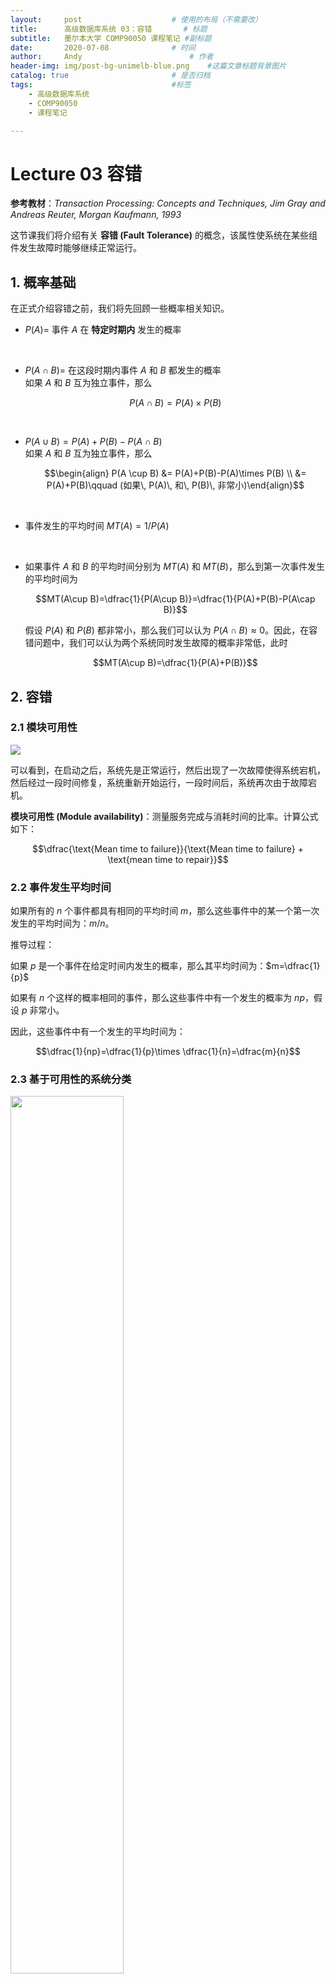 ```yaml
---
layout:     post   				    # 使用的布局（不需要改）
title:      高级数据库系统 03：容错   	# 标题 
subtitle:   墨尔本大学 COMP90050 课程笔记 #副标题
date:       2020-07-08				# 时间
author:     Andy 						# 作者
header-img: img/post-bg-unimelb-blue.png 	#这篇文章标题背景图片
catalog: true 						# 是否归档
tags:								#标签
    - 高级数据库系统
    - COMP90050
    - 课程笔记

---
```


# Lecture 03 容错

**参考教材**：*Transaction Processing: Concepts and Techniques, Jim Gray and Andreas Reuter, Morgan Kaufmann, 1993*

这节课我们将介绍有关 **容错 (Fault Tolerance)** 的概念，该属性使系统在某些组件发生故障时能够继续正常运行。

## 1. 概率基础
在正式介绍容错之前，我们将先回顾一些概率相关知识。

* $P(A)=$ 事件 $A$ 在 **特定时期内** 发生的概率
  
  <br>

* $P(A \cap B)=$ 在这段时期内事件 $A$ 和 $B$ 都发生的概率  
  如果 $A$ 和 $B$ 互为独立事件，那么
  
  $$P(A \cap B)=P(A)\times P(B)$$

  <br>

* $P(A \cup B)= P(A) + P(B) - P(A\cap B)$  
  如果 $A$ 和 $B$ 互为独立事件，那么
  
  $$\begin{align} P(A \cup B) &= P(A)+P(B)-P(A)\times P(B) \\
  &= P(A)+P(B)\qquad  (如果\, P(A)\, 和\, P(B)\, 非常小)\end{align}$$

  <br>

* 事件发生的平均时间 $MT(A)=1/P(A)$
  
  <br>

* 如果事件 $A$ 和 $B$ 的平均时间分别为 $MT(A)$ 和 $MT(B)$，那么到第一次事件发生的平均时间为

  $$MT(A\cup B)=\dfrac{1}{P(A\cup B)}=\dfrac{1}{P(A)+P(B)-P(A\cap B)}$$

  假设 $P(A)$ 和 $P(B)$ 都非常小，那么我们可以认为 $P(A\cap B)\approx 0$。因此，在容错问题中，我们可以认为两个系统同时发生故障的概率非常低，此时

  $$MT(A\cup B)=\dfrac{1}{P(A)+P(B)}$$

## 2. 容错
### 2.1 模块可用性

<img src="http://andy-blog.oss-cn-beijing.aliyuncs.com/blog/2020-07-21-WX20200721-194103%402x.png">

可以看到，在启动之后，系统先是正常运行，然后出现了一次故障使得系统宕机，然后经过一段时间修复，系统重新开始运行，一段时间后，系统再次由于故障宕机。

**模块可用性 (Module availability)**：测量服务完成与消耗时间的比率。计算公式如下：

$$\dfrac{\text{Mean time to failure}}{\text{Mean time to failure} + \text{mean time to repair}}$$

### 2.2 事件发生平均时间

如果所有的 $n$ 个事件都具有相同的平均时间 $m$，那么这些事件中的某一个第一次发生的平均时间为：$m/n$。

推导过程：

如果 $p$ 是一个事件在给定时间内发生的概率，那么其平均时间为：$m=\dfrac{1}{p}$

如果有 $n$ 个这样的概率相同的事件，那么这些事件中有一个发生的概率为 $np$，假设 $p$ 非常小。

因此，这些事件中有一个发生的平均时间为：

$$\dfrac{1}{np}=\dfrac{1}{p}\times \dfrac{1}{n}=\dfrac{m}{n}$$

### 2.3 基于可用性的系统分类

<img src="http://andy-blog.oss-cn-beijing.aliyuncs.com/blog/2020-07-21-WX20200721-214046%402x.png" width="60%">

对于一个不具备容错性的系统，如果我们不采取任何措施来管理系统从崩溃中恢复或者保证在某些组件崩溃时数据仍然可用，那么该系统不可用的期望时间约为 37 年。而如果我们采取一些管理措施，那么这段时间将大大缩短。对于一个具备容错管理的系统，其期望宕机时间约为 1 小时。而对于可用性要求非常高的系统，其期望宕机时间仍然在 3 秒左右。根据不同系统的可用性和管理方式，可以将它们分为 7 个级别：完全无管理系统为 1 级，追求极端可用性系统为 7 级。

### 2.4 影响系统可用性的因素

* 环境方面：诸如冷却、电源、天气、数据通信线路、火灾、地震、海啸、战争、人为破坏等
* 操作方面：系统管理、系统配置和系统操作程序
* 维护：定期维护的程序、定期更换硬件
* 硬件：设备、冷却
* 软件：程序
* 流程：罢工、宕机管理决策
* 内战

### 2.5 失效率

**浴缸失效率曲线**

<img src="http://andy-blog.oss-cn-beijing.aliyuncs.com/blog/2020-07-21-WX20200721-214708%402x.png" width="75%">

上图展示了大部分系统所遵循的浴缸失效率曲线。假设现在有一个正在运行的系统，其初始的失效率将较高，因为在初始阶段，可能有些硬件会失效，而当我们替换掉这些失效的硬件时，随着运行时间增加，失效率将逐渐下降。然后，经过某个时间点后，随着系统运行时间进一步增加，由于硬件过热或者一些其他原因，失效率又会逐渐上升。

**失效频率 vs. 持续时间**

<img src="http://andy-blog.oss-cn-beijing.aliyuncs.com/blog/2020-07-21-WX20200721-214911%402x.png" width="75%">

如果我们绘制出失效次数和持续时间二者之间的关系，一些小的失效问题的持续时间较短，可能只需要 1 个小时就能恢复正常，这类事件发生次数通常较高；而某些失效的修复时间可能需要 10 个小时以上，这类失效的发生率通常较低。

### 2.6 磁盘失效率

<img src="http://andy-blog.oss-cn-beijing.aliyuncs.com/blog/2020-07-22-WX20200722-135004%402x.png" width="70%">

这里是一个磁盘失效率的例子。可以看到：软数据读取错误的 MTTF 约为 1 小时，无其他不良影响，恢复方式为重新尝试；可屏蔽的硬数据读取错误的 MTTF 约为 3 天，导致后果是重新映射到新的扇区，重写正确数据，恢复方式为 ECC (纠错编码)；而导致设备需要修复的错误类型的 MTTF 约为 5 年，导致的结果为数据不可用，恢复方式为磁盘维修。

### 2.7 投票表决

现在，我们来看一个用于系统容错设计的基于多设备的简单策略：**投票 (Voting)**。

假设现在我们系统中有 3 台设备，这被称为 3-plex 系统 (如果有 $n$ 台设备即为 $n$-plex 系统)。如果其中一个磁盘上的数据发生错误，这 3 台设备将进行投票，其中 2 台上数据可以正常工作，那么根据 **多数投票 (majority voting)** 结果，即使某个设备发生数据错误，系统仍然能够正常运行。

根据多数投票的不同考虑方式，可以分为两类：**Failvote (失败表决)** 和 **Failfast (失败即停)**。

* **Failvote**：在 **所有模块** 上实行多数表决。例如：对于三模块系统，多数意味着 $2/3$；对于五模块系统，多数意味着 $3/5$。

  Failvote 使用两个或多个模块并比较其输出。如果没有多数输出达成一致，则停止。尽管包含重复 (一对) 模块的失败次数是单模块失败次数的两倍，但其提供了清晰的失败语义。

  * 通过三重化，系统的 MTTF 降至单个模块的为 $5/6 = 1/3 + 1/2 = 0.83$
  
    令 $M$ 为单个模块的 MTTF。三重化系统中的任意一个模块的 MTTF 均为 $M/3$，然后，两个工作模块中的任意一个模块的 MTTF 为 $M/2$。整个系统总的 MMTF 为：

    $$M \times(1/3 + 1/2)= 0.83M$$

* **Failfast (voting)**：此方案类似于 Failvote，区别在于 Failfast 系统会先检测哪些模块可用，然后在这些 **可用模块** 上实行多数表决。例如：对于五模块系统，如果其中 2 个模块失效，这种情况下，系统的多数表决只需要剩下 3 个可用模块中的 2 个达成一致即可。

  * 对于一个 10-plex Failfast 系统，直到其中 9 个模块都发生故障之前，它都将继续运行；而对于同样模块数的 Failvote 系统，当 5 个模块出现故障时，系统将停止运行。

  * Failfast 系统的可用性要优于 Failvote 系统 (因为在没有多数同意的情况下，后者将停止运行)。

例如：考虑一个多模块系统，其中每个模块的 MTTF 为 10 年，包括软故障。

使用一个双模块 (Duplex) 的 Failvote 系统，其 MTTF $= 10/2 = 5$ 年的成对（双工）系统。

•对于三层系统，第一次故障为10/3，第二次故障为10/2 = 8.3年。

•如果三层系统可以屏蔽所有瞬态/软故障，并且硬故障的MTTF为100年，则系统MTTF将

是100 *（1/3 + 1/2）= 83.7年。







下节内容：容错
